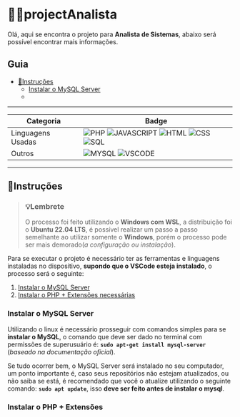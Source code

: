 # 🧑‍💻projectAnalista

Olá, aqui se encontra o projeto para **Analista de Sistemas**, abaixo será possível encontrar mais informações.

## Guia
* [📝Instruções](README.md/#instruções)
    * [Instalar o MySQL Server](README.md/#instalar-o-mysql-server) 
    *
---

|Categoria|Badge|
|---|---|
| Linguagens Usadas | ![PHP](https://img.shields.io/badge/PHP-blue?style=for-the-badge&logo=php&logoColor=white&logoSize=auto&) ![JAVASCRIPT](https://img.shields.io/badge/JavaScript-yellow?style=for-the-badge&logo=javascript&logoColor=white&logoSize=auto&) ![HTML](https://img.shields.io/badge/HTML-orange?style=for-the-badge&logo=html5&logoColor=white&logoSize=auto&) ![CSS](https://img.shields.io/badge/CSS-blue?style=for-the-badge&logo=css&logoColor=white&logoSize=auto) ![SQL](https://img.shields.io/badge/SQL-blue?style=for-the-badge&logo=mysql&logoColor=white&logoSize=auto&) |
| Outros | ![MYSQL](https://img.shields.io/badge/MySQL-blue?style=for-the-badge&logo=mysql&logoColor=white&logoSize=auto) ![VSCODE](https://img.shields.io/badge/VSCode-blue?style=for-the-badge&logoColor=white&logoSize=auto) |


---

## 📝Instruções

>### 💡Lembrete
>O processo foi feito utilizando o **Windows com WSL**, a distribuição foi o **Ubuntu 22.04 LTS**, é possível realizar um passo a passo semelhante ao utilizar somente o **Windows**, porém o processo pode ser mais demorado(*a configuração ou instalação*).

Para se executar o projeto é necessário ter as ferramentas e linguagens instaladas no dispositivo, **supondo que o VSCode esteja instalado**, o processo será o seguinte:

1. [Instalar o MySQL Server](README.md/#instalar-o-mysql-server)
2. [Instalar o PHP + Extensões necessárias](README.md/#instalar-o-php--extensões)

### Instalar o MySQL Server
Utilizando o linux é necessário prosseguir com comandos simples para se **instalar o MySQL**, o comando que deve ser dado no terminal com permissões de superusuário é: **`sudo apt-get install mysql-server`** (*baseado na documentação oficial*).

Se tudo ocorrer bem, o MySQL Server será instalado no seu computador, um ponto importante é, caso seus repositórios não estejam atualizados, ou não saiba se está, é recomendado que você o atualize utilizando o seguinte comando: **`sudo apt update`**, isso **deve ser feito antes de instalar o mysql**.

### Instalar o PHP + Extensões

